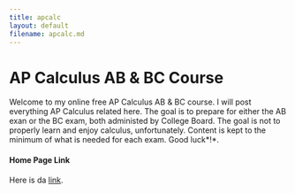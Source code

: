 ```yaml
---
title: apcalc
layout: default
filename: apcalc.md
--- 
```


# AP Calculus AB & BC Course
Welcome to my online free AP Calculus AB & BC course. I will post everything AP Calculus related here. The goal is to prepare for either the AB exan or the BC exam, both administed by College Board. The goal is not to properly learn and enjoy calculus, unfortunately. Content is kept to the minimum of what is needed for each exam. Good luck*!*.

#### Home Page Link
Here is da [link](https://commutinggrapes.github.io/).
